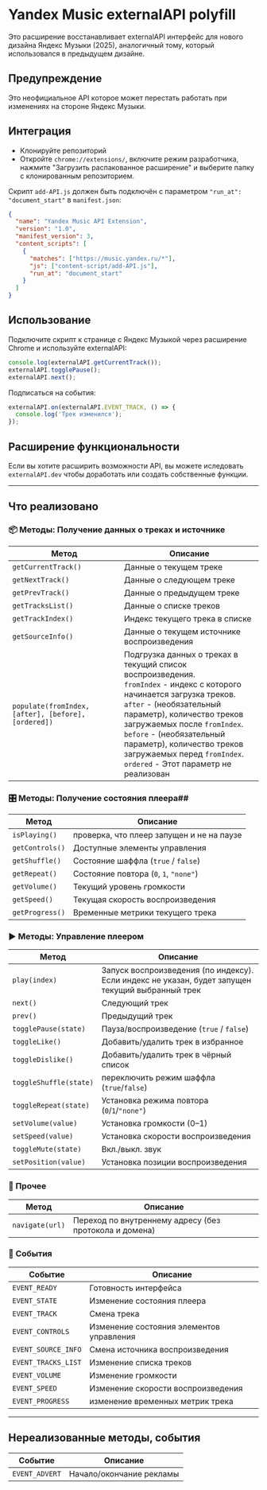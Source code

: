 
# Yandex Music externalAPI polyfill

Это расширение восстанавливает externalAPI интерфейс для нового дизайна Яндекс Музыки (2025), аналогичный тому, который использовался в предыдущем дизайне. 

## Предупреждение
Это неофициальное API которое может перестать работать при изменениях на стороне Яндекс Музыки.

## Интеграция
- Клонируйте репозиторий
- Откройте `chrome://extensions/`, включите режим разработчика, нажмите "Загрузить распакованное расширение" и выберите папку с клонированным репозиторием.
  
Скрипт `add-API.js` должен быть подключён с параметром `"run_at": "document_start"` в `manifest.json`:
```json
{
  "name": "Yandex Music API Extension",
  "version": "1.0",
  "manifest_version": 3,
  "content_scripts": [
    {
      "matches": ["https://music.yandex.ru/*"],
      "js": ["content-script/add-API.js"],
      "run_at": "document_start"
    }
  ]
}
```
## Использование
Подключите скрипт к странице с Яндекс Музыкой через расширение Chrome и используйте externalAPI:
```javascript
console.log(externalAPI.getCurrentTrack());
externalAPI.togglePause();
externalAPI.next();
```
Подписаться на события:
```javascript
externalAPI.on(externalAPI.EVENT_TRACK, () => {
  console.log('Трек изменился');
});
```
## Расширение функциональности
Если вы хотите расширить возможности API, вы можете иследовать `externalAPI.dev` чтобы доработать или создать собственные функции.

---

## Что реализовано
### 📦 Методы: Получение данных о треках и источнике

| Метод | Описание |
|-------|----------|
| `getCurrentTrack()` | Данные о текущем треке |
| `getNextTrack()` | Данные о следующем треке |
| `getPrevTrack()` | Данные о предыдущем треке |
| `getTracksList()` | Данные о списке треков |
| `getTrackIndex()` | Индекс текущего трека в списке |
| `getSourceInfo()` | Данные о текущем источнике воспроизведения |
| `populate(fromIndex, [after], [before], [ordered])` | Подгрузка данных о треках в текущий список воспроизведения. <br> `fromIndex` - индекс с которого начинается загрузка треков. <br> `after` - (необязательный параметр), количество треков загружаемых после `fromIndex`. <br> `before` - (необязательный параметр), количество треков загружаемых перед `fromIndex`. <br> `ordered` - Этот параметр не реализован|

### 🎛 Методы: Получение состояния плеера##

| Метод | Описание |
|-------|----------|
| `isPlaying()` | проверка, что плеер запущен и не на паузе |
| `getControls()` | Доступные элементы управления |
| `getShuffle()` | Состояние шаффла (`true` / `false`) |
| `getRepeat()` | Состояние повтора (`0`, `1`, `"none"`) |
| `getVolume()` | Текущий уровень громкости |
| `getSpeed()` | Текущая скорость воспроизведения |
| `getProgress()` | Временные метрики текущего трека |

### ▶ Методы: Управление плеером

| Метод | Описание |
|-------|----------|
| `play(index)` | Запуск воспроизведения (по индексу). Если индекс не указан, будет запущен текущий выбранный трек |
| `next()` | Следующий трек |
| `prev()` | Предыдущий трек |
| `togglePause(state)` | Пауза/воспроизведение (`true` / `false`) |
| `toggleLike()` | Добавить/удалить трек в избранное |
| `toggleDislike()` | Добавить/удалить трек в чёрный список |
| `toggleShuffle(state)` | переключить режим шаффла (`true`/`false`)|
| `toggleRepeat(state)` | Установка режима повтора (`0`/`1`/`"none"`)|
| `setVolume(value)` | Установка громкости (0–1) |
| `setSpeed(value)` | Установка скорости воспроизведения |
| `toggleMute(state)` | Вкл./выкл. звук |
| `setPosition(value)` | Установка позиции воспроизведения |

### 🧭 Прочее

| Метод | Описание |
|-------|----------|
| `navigate(url)` | Переход по внутреннему адресу (без протокола и домена) |


### 🔔 События

| Событие | Описание |
|---------|----------|
| `EVENT_READY` | Готовность интерфейса |
| `EVENT_STATE` | Изменение состояния плеера |
| `EVENT_TRACK` | Смена трека |
| `EVENT_CONTROLS` | Изменение состояния элементов управления |
| `EVENT_SOURCE_INFO` | Смена источника воспроизведения |
| `EVENT_TRACKS_LIST` | Изменение списка треков |
| `EVENT_VOLUME` | Изменение громкости |
| `EVENT_SPEED` | Изменение скорости воспроизведения |
| `EVENT_PROGRESS` | изменение временных метрик трека |

---

## Нереализованные методы, события

| Событие | Описание |
|-------|----------|
| `EVENT_ADVERT` | Начало/окончание рекламы |
